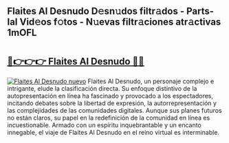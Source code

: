 ## Flaites Al Desnudo D𝚎sn𝚞dos filtr𝚊dos - Parts-IaI Vid𝚎os f𝚘tos - N𝚞evas filtr𝚊ciones atr𝚊ctivas 1mOFL

# <h2><a href="http://mb5jes3.tromn.icu/?c=Flaites+Al+Desnudo">🔗👉👉👉 Flaites Al Desnudo 🔗🔗</a></h2>

[![Flaites Al Desnudo nuevo](https://i.imgur.com/pEAQMta.gif)](http://mb5jes3.tromn.icu/?c=Flaites+Al+Desnudo)
Flaites Al Desnudo, un personaje complejo e intrigante, elude la clasificación directa. Su enfoque distintivo de la autopresentación en línea ha fascinado y provocado a los espectadores, incitando debates sobre la libertad de expresión, la autorrepresentación y las complejidades de las comunidades digitales. Aunque sus planes futuros no están claros, su papel en la redefinición de la comunidad en línea es incuestionable. Armado con un espíritu inquebrantable y un encanto innegable, el viaje de Flaites Al Desnudo en el reino virtual es interminable.
